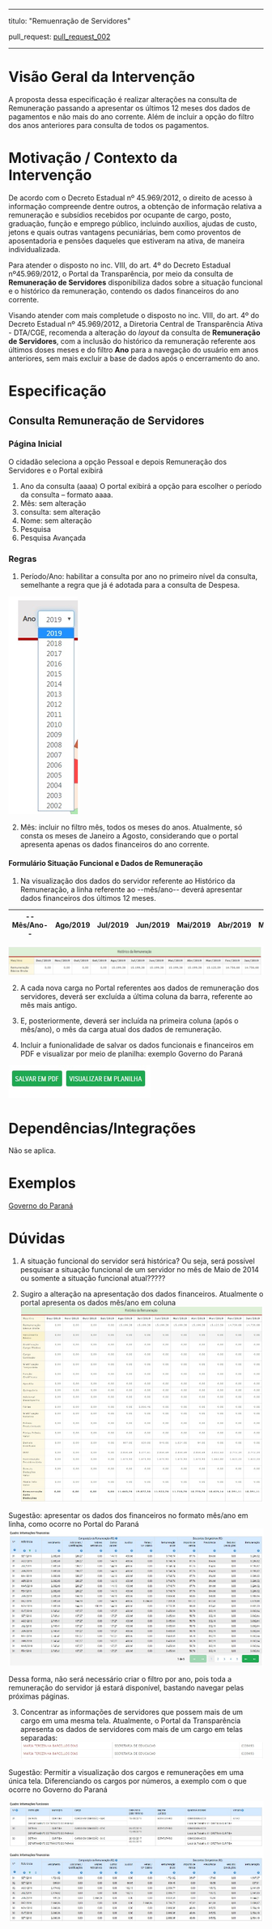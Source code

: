 
---
titulo: "Remuenração de Servidores"

pull_request: [pull_request_002](https://github.com/transparencia-mg/especificacoes-portal-transparencia/blob/feat/especificacao-remuneracao-servidores/especificacao-remuneracao-servidores.md)

---


# Visão Geral da Intervenção

A proposta dessa especificação é realizar alterações na consulta de Remuneração passando a apresentar os últimos 12 meses dos dados de pagamentos e não mais do ano corrente. Além de incluir a opção do filtro dos anos anteriores para consulta de todos os pagamentos.

# Motivação / Contexto da Intervenção

De acordo com o Decreto Estadual nº 45.969/2012, o direito de acesso à informação compreende dentre outros, a obtenção de informação relativa a remuneração e subsídios recebidos por ocupante de cargo, posto, graduação, função e emprego público, incluindo auxílios, ajudas de custo, jetons e quais outras vantagens pecuniárias, bem como proventos de aposentadoria e pensões daqueles que estiveram na ativa, de maneira individualizada.

Para atender o disposto no inc. VIII, do art. 4º do Decreto Estadual nº45.969/2012, o Portal da Transparência, por meio da consulta de __Remuneração de Servidores__ disponibiliza dados sobre a situação funcional e o histórico da remuneração, contendo os dados financeiros do ano corrente.

Visando atender com mais completude o disposto no inc. VIII, do art. 4º do Decreto Estadual nº 45.969/2012, a Diretoria Central de Transparência Ativa - DTA/CGE, recomenda a alteração do _layout_ da consulta de __Remuneração de Servidores__, com a inclusão do histórico da remuneração referente aos últimos doses meses e do filtro __Ano__ para a navegação do usuário em anos anteriores, sem mais excluir a base de dados após o encerramento do ano.


# Especificação

## Consulta Remuneração de Servidores

### Página Inicial

O cidadão seleciona a opção Pessoal e depois Remuneração dos Servidores e o Portal exibirá

1. Ano da consulta (aaaa) O portal exibirá a opção para escolher o período da consulta – formato aaaa.
2. Mês: sem alteração
3. consulta: sem alteração
4. Nome: sem alteração
5. Pesquisa
6. Pesquisa Avançada

### Regras

1. Período/Ano: habilitar a consulta por ano no primeiro nível da consulta, semelhante a regra que já é adotada para a consulta de Despesa.

![](static/filtro_ano.jpg)

2. Mês: incluir no filtro mês, todos os meses do anos. Atualmente, só consta os meses de Janeiro a Agosto, considerando que o portal apresenta apenas os dados financeiros do ano corrente.


#### Formulário Situação Funcional e Dados de Remuneração

1. Na visualização dos dados do servidor referente ao Histórico da Remuneração, a linha referente ao --mês/ano-- deverá apresentar dados financeiros dos últimos 12 meses.

|--Mês/Ano--|Ago/2019|Jul/2019|Jun/2019|Mai/2019|Abr/2019|Mar/2019|Fev/2019|Jan/2019|Dez/2018|Nov/2018|Out/2018|Set/2018|
|-------|:--------|:--------|:--------|:--------|:--------|:--------|:--------|:--------|:--------|:--------|:--------|:--------|


![](static/historico_remuneracao.jpg)

2. A cada nova carga no Portal referentes aos dados de remuneração dos servidores, deverá ser excluída a última coluna da barra, referente ao mês mais antigo.

3. E, posteriormente, deverá ser incluída na primeira coluna (após o mês/ano), o mês da carga atual dos dados de remuneração.

4. Incluir a funionalidade de salvar os dados funcionais e financeiros em PDF e visualizar por meio de planilha: exemplo Governo do Paraná

![](static/pdf_planilha.jpg)

# Dependências/Integrações

Não se aplica.


# Exemplos

[Governo do Paraná](http://www.transparencia.pr.gov.br/pte/pages/pessoal/remuneracoes/exibir_remuneracao?windowId=729)


# Dúvidas

1. A situação funcional do servidor será histórica? Ou seja, será possível pesquisar a situação funcional de um servidor no mês de Maio de 2014 ou somente a situação funcional atual?????

2. Sugiro a alteração na apresentação dos dados financeiros.
Atualmente o portal apresenta os dados mês/ano em coluna
![](static/quadro_coluna.jpg)

Sugestão: apresentar os dados dos financeiros no formato mês/ano em linha, como ocorre no Portal do Paraná
![](static/quadro_linha.jpg)


Dessa forma, não será necessário criar o filtro por ano, pois toda a remuneração do servidor já estará disponível, bastando navegar pelas próximas páginas.

3. Concentrar as informações de servidores que possem mais de um cargo em uma mesma tela.
Atualmente, o Portal da Transparência apresenta os dados de servidores com mais de um cargo em telas separadas:
![](static/telas_separadas.jpg)

Sugestão: Permitir a visualização dos cargos e remunerações em uma única tela. Diferenciando os cargos por números, a exemplo com o que ocorre no Governo do Paraná

![](static/unica_tela.jpg)

